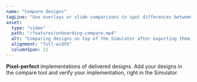 ```yaml
---
name: "Compare designs"
tagLine: "Use overlays or slide comparisons to spot differences between the implementation and the design."
asset:
  type: "video"
  path: "/features/onboarding-compare.mp4"
  alt: "Comparing designs on top of the Simulator after exporting them from apps like Figma."
  alignment: "full-width"
  columnSpan: 12
---
```


**Pixel-perfect** implementations of delivered designs. Add your designs in the compare tool and verify your implementation, right in the Simulator.

